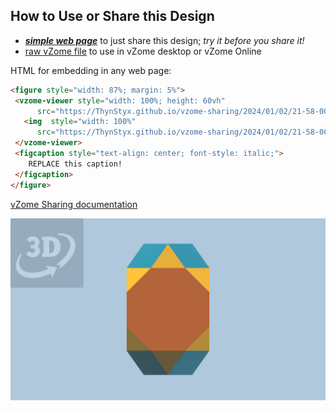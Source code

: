 
## How to Use or Share this Design

 - [***simple web page***](<https://ThynStyx.github.io/vzome-sharing/2024/01/02/21-58-00-J67-Biaugmented-truncated-cube-Root2/>) to just share this design; *try it before you share it!*
 - [raw vZome file](<https://raw.githubusercontent.com/ThynStyx/vzome-sharing/main/2024/01/02/21-58-00-J67-Biaugmented-truncated-cube-Root2/J67-Biaugmented-truncated-cube-Root2.vZome>) to use in vZome desktop or vZome Online
 
 HTML for embedding in any web page:
 ```html
<figure style="width: 87%; margin: 5%">
  <vzome-viewer style="width: 100%; height: 60vh"
       src="https://ThynStyx.github.io/vzome-sharing/2024/01/02/21-58-00-J67-Biaugmented-truncated-cube-Root2/J67-Biaugmented-truncated-cube-Root2.vZome" >
    <img  style="width: 100%"
       src="https://ThynStyx.github.io/vzome-sharing/2024/01/02/21-58-00-J67-Biaugmented-truncated-cube-Root2/J67-Biaugmented-truncated-cube-Root2.png" >
  </vzome-viewer>
  <figcaption style="text-align: center; font-style: italic;">
     REPLACE this caption!
  </figcaption>
</figure>
 ```

[vZome Sharing documentation](https://vzome.github.io/vzome/sharing.html#how-it-works)

![Image](<J67-Biaugmented-truncated-cube-Root2.png>)

